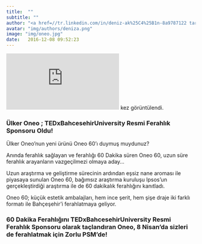 ```yaml
---
title:  ""
subtitle: ""
author: "<a href=//tr.linkedin.com/in/deniz-ak%25C4%25B1n-8a9787122 target=_blank>Deniz Akın</a>"
avatar: "img/authors/deniza.png"
image: "img/oneo.jpg"
date:   2016-12-08 09:52:23
---
```

![hits](http://hitwebcounter.com/counter/counter.php?page=6555005&style=0025&nbdigits=1&type=page&initCount=0) kez görüntülendi.

###  Ülker Oneo ; TEDxBahcesehirUniversity Resmi Ferahlık Sponsoru Oldu!

Ülker Oneo’nun yeni ürünü Oneo 60’ı duymuş muydunuz?

Anında ferahlık sağlayan ve ferahlığı 60 Dakika süren Oneo 60, uzun süre ferahlık arayanların vazgeçilmezi olmaya aday…

Uzun araştırma ve geliştirme sürecinin ardından eşsiz nane aroması ile piyasaya sunulan Oneo 60, bağımsız araştırma kuruluşu Ipsos’un gerçekleştirdiği araştırma ile de 60 dakikalık ferahlığını kanıtladı.

Oneo 60; küçük estetik ambalajları, hem ince şerit, hem şişe draje iki farklı formatı ile Bahçeşehir’i ferahlatmaya geliyor.

### 60 Dakika Ferahlığını TEDxBahcesehirUniversity Resmi Ferahlık Sponsoru olarak taçlandıran Oneo, 8 Nisan’da sizleri de ferahlatmak için Zorlu PSM’de!
